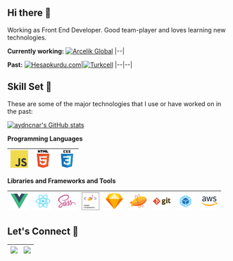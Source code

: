 ## Hi there 👋
Working as Front End Developer.
Good team-player and loves learning new technologies.

**Currently working:**
<a href="https://www.linkedin.com/company/arcelikglobal/mycompany/"><img src="https://media-exp1.licdn.com/dms/image/C4E0BAQELONy6_Bka_w/company-logo_200_200/0/1636621360797?e=1652313600&v=beta&t=UwZVkR_PPAkFHQLy9hTVOH5QPuYokBDk8oXJ-t4C34g" width="32" alt="Arcelik Global" titlt="Arcelik Global"></a>
|--|

**Past:** 
<a href="https://www.linkedin.com/company/hesapkurdu/"><img src="https://media-exp1.licdn.com/dms/image/C4D0BAQEllP2un-jQ0A/company-logo_200_200/0/1605516922220?e=1652313600&v=beta&t=lcpWYKz6tqw3Wq5y9yn3JvvkN-g-exzXiK1UTqonoVU" width="32" alt="Hesapkurdu.com" titlt="Hesapkurdu.com"></a>|<a href="https://www.linkedin.com/company/turkcell/"><img src="https://media-exp1.licdn.com/dms/image/C4D0BAQF-17CigzRmgw/company-logo_200_200/0/1526626186669?e=1652313600&v=beta&t=MBvF4BKpVHBSeyGHIOQ9gS4Nl10eQHc8ysLYsvpEcnc" width="32" alt="Turkcell" titlt="Turkcell"></a>
|--|--|


## Skill Set :muscle:

These are some of the major technologies that I use or have worked on in the past:

[![aydncnar's GitHub stats](https://github-readme-stats.vercel.app/api/top-langs/?username=aydncnar&theme=dracula&layout=compact)](https://github.com/aydncnar)


**Programming Languages**

<img alt="JS" title="JavaScript" width="40px" src="https://raw.githubusercontent.com/github/explore/master/topics/javascript/javascript.png">|<img title="HTML" alt="HTML" width="40px" src="https://raw.githubusercontent.com/github/explore/master/topics/html/html.png">|<img title="CSS" alt="CSS" width="40px" src="https://raw.githubusercontent.com/github/explore/master/topics/css/css.png">
|--|--|--|


**Libraries and Frameworks and Tools**

<img title="Vue" alt="Vue" width="40px" src="https://raw.githubusercontent.com/github/explore/master/topics/vue/vue.png">|<img title="React" alt="React" width="40px" src="https://raw.githubusercontent.com/github/explore/master/topics/react/react.png">|<img title="Sass" alt="Sass" width="40px" src="https://raw.githubusercontent.com/github/explore/master/topics/sass/sass.png">|<img title="Styled Components" alt="Styled Components" width="40px" src="https://raw.githubusercontent.com/github/explore/master/topics/styled-components/styled-components.png">|<img title="Sketch" alt="Sketch" width="40px" src="https://raw.githubusercontent.com/github/explore/master/topics/sketch/sketch.png">|<img title="Zeplin" alt="Zeplin" width="40px" src="https://raw.githubusercontent.com/github/explore/master/topics/zeplin/zeplin.png">|<img title="Git" alt="Git" width="40px" src="https://raw.githubusercontent.com/github/explore/master/topics/git/git.png">|<img title="Webpack" alt="Webpack" width="40px" src="https://raw.githubusercontent.com/github/explore/master/topics/webpack/webpack.png">|<img title="Aws" alt="Aws" width="40px" src="https://raw.githubusercontent.com/github/explore/master/topics/aws/aws.png">|
|--|--|--|--|--|--|--|--|--|


## Let's Connect :handshake:

<a href="https://www.linkedin.com/in/aydncnar/"><img src="https://cdn2.iconfinder.com/data/icons/social-media-2285/512/1_Linkedin_unofficial_colored_svg-128.png" width="32"></a>|<a href="https://medium.com/@aydncnar"><img src="https://cdn2.iconfinder.com/data/icons/social-micon/512/medium-128.png" width="32"></a>
|--|--|


<!--
**aydncnar/aydncnar** is a ✨ _special_ ✨ repository because its `README.md` (this file) appears on your GitHub profile.

Here are some ideas to get you started:

- 🔭 I’m currently working on ...
- 🌱 I’m currently learning ...
- 👯 I’m looking to collaborate on ...
- 🤔 I’m looking for help with ...
- 💬 Ask me about ...
- 📫 How to reach me: ...
- 😄 Pronouns: ...
- ⚡ Fun fact: ...
-->

